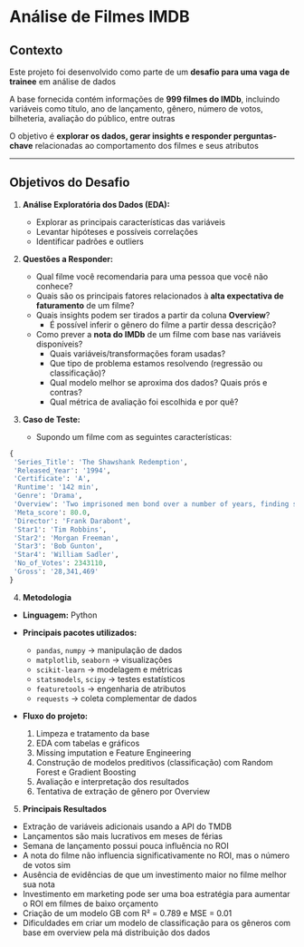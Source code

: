 # Análise de Filmes IMDB 

## Contexto  
Este projeto foi desenvolvido como parte de um **desafio para uma vaga de trainee** em análise de dados  

A base fornecida contém informações de **999 filmes do IMDb**, incluindo variáveis como título, ano de lançamento, gênero, número de votos, bilheteria, avaliação do público, entre outras  

O objetivo é **explorar os dados, gerar insights e responder perguntas-chave** relacionadas ao comportamento dos filmes e seus atributos

---

##  Objetivos do Desafio  

1. **Análise Exploratória dos Dados (EDA):**  
   - Explorar as principais características das variáveis
   - Levantar hipóteses e possíveis correlações  
   - Identificar padrões e outliers  

2. **Questões a Responder:**  
   - Qual filme você recomendaria para uma pessoa que você não conhece?  
   - Quais são os principais fatores relacionados à **alta expectativa de faturamento** de um filme?  
   - Quais insights podem ser tirados a partir da coluna **Overview**?  
     - É possível inferir o gênero do filme a partir dessa descrição?  
   - Como prever a **nota do IMDb** de um filme com base nas variáveis disponíveis?  
     - Quais variáveis/transformações foram usadas?  
     - Que tipo de problema estamos resolvendo (regressão ou classificação)?  
     - Qual modelo melhor se aproxima dos dados? Quais prós e contras?  
     - Qual métrica de avaliação foi escolhida e por quê?  

3. **Caso de Teste:**  
   - Supondo um filme com as seguintes características:  

```python
{
 'Series_Title': 'The Shawshank Redemption',
 'Released_Year': '1994',
 'Certificate': 'A',
 'Runtime': '142 min',
 'Genre': 'Drama',
 'Overview': 'Two imprisoned men bond over a number of years, finding solace and eventual redemption through acts of common decency.',
 'Meta_score': 80.0,
 'Director': 'Frank Darabont',
 'Star1': 'Tim Robbins',
 'Star2': 'Morgan Freeman',
 'Star3': 'Bob Gunton',
 'Star4': 'William Sadler',
 'No_of_Votes': 2343110,
 'Gross': '28,341,469'
}
```
4. **Metodologia**
- **Linguagem:** Python  

- **Principais pacotes utilizados:**  
  - `pandas`, `numpy` → manipulação de dados  
  - `matplotlib`, `seaborn` → visualizações  
  - `scikit-learn` → modelagem e métricas  
  - `statsmodels`, `scipy` → testes estatísticos  
  - `featuretools` → engenharia de atributos  
  - `requests` → coleta complementar de dados  

- **Fluxo do projeto:**  
  1. Limpeza e tratamento da base
  2. EDA com tabelas e gráficos
  3. Missing imputation e Feature Engineering
  4. Construção de modelos preditivos (classificação) com Random Forest e Gradient Boosting  
  5. Avaliação e interpretação dos resultados
  6. Tentativa de extração de gênero por Overview
5. **Principais Resultados**
- Extração de variáveis adicionais usando a API do TMDB
- Lançamentos são mais lucrativos em meses de férias
- Semana de lançamento possui pouca influência no ROI
- A nota do filme não influencia significativamente no ROI, mas o número de votos sim
- Ausência de evidências de que um investimento maior no filme melhor sua nota
- Investimento em marketing pode ser uma boa estratégia para aumentar o ROI em filmes de baixo orçamento
- Criação de um modelo GB com R² = 0.789 e MSE = 0.01
- Dificuldades em criar um modelo de classificação para os gêneros com base em overview pela má distribuição dos dados
